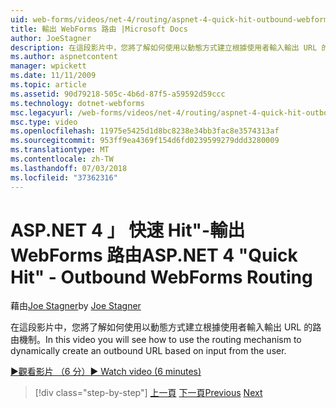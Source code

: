 ```yaml
---
uid: web-forms/videos/net-4/routing/aspnet-4-quick-hit-outbound-webforms-routing
title: 輸出 WebForms 路由 |Microsoft Docs
author: JoeStagner
description: 在這段影片中，您將了解如何使用以動態方式建立根據使用者輸入輸出 URL 的路由機制。
ms.author: aspnetcontent
manager: wpickett
ms.date: 11/11/2009
ms.topic: article
ms.assetid: 90d79218-505c-4b6d-87f5-a59592d59ccc
ms.technology: dotnet-webforms
msc.legacyurl: /web-forms/videos/net-4/routing/aspnet-4-quick-hit-outbound-webforms-routing
msc.type: video
ms.openlocfilehash: 11975e5425d1d8bc8238e34bb3fac8e3574313af
ms.sourcegitcommit: 953ff9ea4369f154d6fd0239599279ddd3280009
ms.translationtype: MT
ms.contentlocale: zh-TW
ms.lasthandoff: 07/03/2018
ms.locfileid: "37362316"
---
```

<a name="aspnet-4-quick-hit---outbound-webforms-routing"></a><span data-ttu-id="a581c-103">ASP.NET 4 」 快速 Hit"-輸出 WebForms 路由</span><span class="sxs-lookup"><span data-stu-id="a581c-103">ASP.NET 4 "Quick Hit" - Outbound WebForms Routing</span></span>
====================
<span data-ttu-id="a581c-104">藉由[Joe Stagner](https://github.com/JoeStagner)</span><span class="sxs-lookup"><span data-stu-id="a581c-104">by [Joe Stagner](https://github.com/JoeStagner)</span></span>

<span data-ttu-id="a581c-105">在這段影片中，您將了解如何使用以動態方式建立根據使用者輸入輸出 URL 的路由機制。</span><span class="sxs-lookup"><span data-stu-id="a581c-105">In this video you will see how to use the routing mechanism to dynamically create an outbound URL based on input from the user.</span></span> 

[<span data-ttu-id="a581c-106">&#9654;觀看影片 （6 分）</span><span class="sxs-lookup"><span data-stu-id="a581c-106">&#9654; Watch video (6 minutes)</span></span>](https://channel9.msdn.com/Blogs/ASP-NET-Site-Videos/aspnet-4-quick-hit-outbound-webforms-routing)

> [!div class="step-by-step"]
> <span data-ttu-id="a581c-107">[上一頁](aspnet-4-quick-hit-declarative-webforms-routing.md)
> [下一頁](how-do-i-use-routing-with-aspnet-web-forms.md)</span><span class="sxs-lookup"><span data-stu-id="a581c-107">[Previous](aspnet-4-quick-hit-declarative-webforms-routing.md)
[Next](how-do-i-use-routing-with-aspnet-web-forms.md)</span></span>
